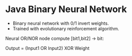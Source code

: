 # Java Binary Neural Network

* Binary neural network with 0/1 invert weights.
* Trained with evolutionary reinforcement algorithm.

Neural OR/NOR node compute [bit1,bit2] -> bit:

Output = (Input1 OR Input2) XOR Weight

